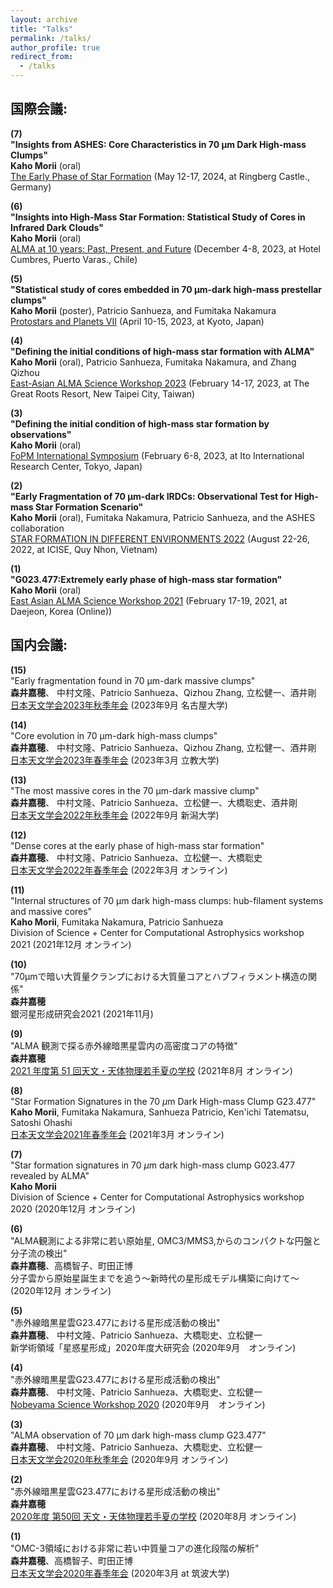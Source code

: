```yaml
---
layout: archive
title: "Talks"
permalink: /talks/
author_profile: true
redirect_from:
  - /talks
---
```

<!-- 
{% if site.talkmap_link == true %}

<p style="text-decoration:underline;"><a href="/talkmap.html">See a map of all the places I've given a talk!</a></p>

{% endif %}

{% for post in site.talks reversed %}
  {% include archive-single-talk.html %}
{% endfor %}
 -->
 
## 国際会議: 
**(7)** <br> **"Insights from ASHES: Core Characteristics in 70 μm Dark High-mass Clumps"** <br> 
        **Kaho Morii** (oral) <br>
        [The Early Phase of Star Formation](https://www2.mpia-hd.mpg.de/homes/stein/EPoS/2024/epos2024.php) (May 12-17, 2024, at Ringberg Castle., Germany)

**(6)** <br> **"Insights into High-Mass Star Formation: Statistical Study of Cores in Infrared Dark Clouds"** <br> 
        **Kaho Morii** (oral) <br>
        [ALMA at 10 years: Past, Present, and Future](https://www.almaobservatory.org/en/alma-at-10-years-past-present-and-future/) (December 4-8, 2023, at Hotel Cumbres, Puerto Varas., Chile)

**(5)** <br> **"Statistical study of cores embedded in 70 μm-dark high-mass prestellar clumps"** <br> 
        **Kaho Morii** (poster), Patricio Sanhueza, and Fumitaka Nakamura <br>
        [Protostars and Planets VII](http://ppvii.org/) (April 10-15, 2023, at Kyoto, Japan)
        
**(4)** <br> **"Defining the initial conditions of high-mass star formation with ALMA"** <br> 
        **Kaho Morii** (oral), Patricio Sanhueza, Fumitaka Nakamura, and Zhang Qizhou <br>
        [East-Asian ALMA Science Workshop 2023](http://events.asiaa.sinica.edu.tw/workshop/20230214/) (February 14-17, 2023, at The Great Roots Resort, New Taipei City, Taiwan)
        
**(3)** <br> **"Defining the initial condition of high-mass star formation by observations"** <br> 
        **Kaho Morii** (oral) <br>
        [FoPM International Symposium](https://indico.ipmu.jp/event/420/overview) (February 6-8, 2023, at Ito International Research Center, Tokyo, Japan)
        
**(2)** <br> **"Early Fragmentation of 70 µm-dark IRDCs: Observational Test for High-mass Star Formation Scenario"** <br> 
        **Kaho Morii** (oral), Fumitaka Nakamura, Patricio Sanhueza, and the ASHES collaboration <br>
        [STAR FORMATION IN DIFFERENT ENVIRONMENTS 2022](https://www.icisequynhon.com/conferences/2022/SFDE/overview.html) (August 22-26, 2022, at ICISE, Quy Nhon, Vietnam)
        
**(1)** <br> **"G023.477:Extremely early phase of high-mass star formation"** <br> **Kaho Morii** (oral) <br>
[East Asian ALMA Science Workshop 2021](https://alma.kasi.re.kr/almakasi2021/) (February 17-19, 2021, at Daejeon, Korea (Online))

## 国内会議:
**(15)** <br> "Early fragmentation found in 70 μm-dark massive clumps" <br> 
  **森井嘉穂**、 中村文隆、Patricio Sanhueza、Qizhou Zhang, 立松健一、酒井剛<br> 
  [日本天文学会2023年秋季年会](https://www.asj.or.jp/nenkai/archive/2023b/session-P1.html) (2023年9月 名古屋大学)
  
**(14)** <br> "Core evolution in 70 μm-dark high-mass clumps" <br> 
  **森井嘉穂**、 中村文隆、Patricio Sanhueza、Qizhou Zhang, 立松健一、酒井剛<br> 
  [日本天文学会2023年春季年会](https://www.asj.or.jp/nenkai/archive/2023a/session-P1.html) (2023年3月 立教大学)
  
**(13)** <br> "The most massive cores in the 70 µm-dark massive clump" <br> 
  **森井嘉穂**、 中村文隆、Patricio Sanhueza、立松健一、大橋聡史、酒井剛<br> 
  [日本天文学会2022年秋季年会](https://www.asj.or.jp/nenkai/archive/2022b/pdf/P148a.pdf) (2022年9月 新潟大学)

**(12)** <br> "Dense cores at the early phase of high-mass star formation" <br> 
  **森井嘉穂**、 中村文隆、Patricio Sanhueza、立松健一、大橋聡史<br> 
  [日本天文学会2022年春季年会](https://www.asj.or.jp/nenkai/archive/2022a/pdf/P117a.pdf) (2022年3月 オンライン)

**(11)** <br> "Internal structures of 70 µm dark high-mass clumps: hub-filament systems and massive cores" <br> 
  **Kaho Morii**, Fumitaka Nakamura, Patricio Sanhueza <br>
  Division of Science + Center for Computational Astrophysics workshop 2021 (2021年12月 オンライン)

**(10)** <br> "70μmで暗い大質量クランプにおける大質量コアとハブフィラメント構造の関係" <br> 
  **森井嘉穂** <br> 
  銀河星形成研究会2021 (2021年11月) 

**(9)** <br> "ALMA 観測で探る赤外線暗黒星雲内の高密度コアの特徴" <br> 
  **森井嘉穂** <br> 
  [2021 年度第 51 回天文・天体物理若手夏の学校](https://astro-wakate.sakura.ne.jp/ss2021/) (2021年8月 オンライン)

**(8)** <br> "Star Formation Signatures in the 70 $\mu$m Dark High-mass Clump G23.477" <br> 
  **Kaho Morii**, Fumitaka Nakamura, Sanhueza Patricio, Ken'ichi Tatematsu, Satoshi Ohashi <br> 
  [日本天文学会2021年春季年会](https://www.asj.or.jp/nenkai/archive/2021a/pdf/P115b.pdf) (2021年3月 オンライン)

**(7)** <br> "Star formation signatures in 70 $\mu$m dark high-mass clump G023.477 revealed by ALMA" <br> 
  **Kaho Morii** <br> 
  Division of Science + Center for Computational Astrophysics workshop 2020 (2020年12月 オンライン)

**(6)** <br> "ALMA観測による非常に若い原始星, OMC3/MMS3,からのコンパクトな円盤と分子流の検出" <br> 
  **森井嘉穂**、高橋智子、町田正博 <br> 
  分子雲から原始星誕生までを追う〜新時代の星形成モデル構築に向けて〜 (2020年12月 オンライン)

**(5)** <br> "赤外線暗黒星雲G23.477における星形成活動の検出" <br> 
  **森井嘉穂**、 中村文隆、Patricio Sanhueza、大橋聡史、立松健一 <br> 
  新学術領域「星惑星形成」2020年度大研究会 (2020年9月　オンライン)

**(4)** <br> "赤外線暗黒星雲G23.477における星形成活動の検出" <br> 
  **森井嘉穂**、 中村文隆、Patricio Sanhueza、大橋聡史、立松健一 <br> 
  [Nobeyama Science Workshop 2020](https://sites.google.com/keio.jp/nobeyama-science-workshop2020/%E8%AC%9B%E6%BC%94%E3%82%B9%E3%83%A9%E3%82%A4%E3%83%89?authuser=0) (2020年9月　オンライン)

**(3)** <br> "ALMA observation of 70 µm dark high-mass clump G23.477" <br> 
  **森井嘉穂**、 中村文隆、Patricio Sanhueza、大橋聡史、立松健一 <br>
  [日本天文学会2020年秋季年会](https://www.asj.or.jp/nenkai/archive/2020b/pdf/P119a.pdf) (2020年9月 オンライン)

**(2)** <br> "赤外線暗黒星雲G23.477における星形成活動の検出" <br> 
  **森井嘉穂** <br> 
  [2020年度 第50回 天文・天体物理若手夏の学校](http://astro-wakate.org/ss2020/wp-content/uploads/2020/09/20200910proceedings_planet.pdf) (2020年8月 オンライン)

**(1)** <br> "OMC-3領域における非常に若い中質量コアの進化段階の解析" <br> 
  **森井嘉穂**、高橋智子、町田正博 <br> 
  [日本天文学会2020年春季年会](https://www.asj.or.jp/nenkai/archive/2020b/pdf/P119a.pdf) (2020年3月 at 筑波大学)
